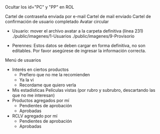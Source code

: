 Ocultar los id="PC" y "PP" en ROL

Cartel de contraseña enviada por e-mail
Cartel de mail enviado
Cartel de confirmación de usuario completado
Avatar circular

- Usuario: mover el archivo avatar a la carpeta definitiva (línea 231)
	./public/imagenes/1-Usuarios
	./public/imagenes/9-Provisorio

- Perennes: Estos datos se deben cargar en forma definitiva, no son editables. Por favor asegúrese de ingresar la información correcta.

Menú de usuarios
- Interés en ciertos productos
	- Prefiero que no me la recomienden
	- Ya la vi
	- Recordame que quiero verla
- Mis estadísticas
	Películas vistas (por rubro y subrubro, descartando las que no me interesan)
- Productos agregados por mí
	- Pendientes de aprobación
	- Aprobadas
- RCLV agregado por mí
	- Pendientes de aprobación
	- Aprobadas
